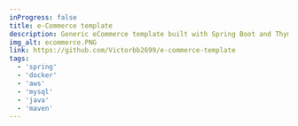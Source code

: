 ```yaml
---
inProgress: false
title: e-Commerce template
description: Generic eCommerce template built with Spring Boot and Thymeleaf, featuring a modular and scalable architecture with integrated security and data persistence. Dockerized for easy deployment and optimized for performance and scalability on AWS.
img_alt: ecommerce.PNG
link: https://github.com/Victorbb2699/e-commerce-template
tags:   
  - 'spring'
  - 'docker'
  - 'aws'
  - 'mysql'
  - 'java'
  - 'maven'
---
```

